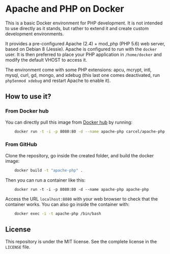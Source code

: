 # Apache and PHP on Docker

This is a basic Docker environment for PHP development.
It is not intended to use directly as it stands, but rather to extend it and create custom development environments.

It provides a pre-configured Apache (2.4) + mod_php (PHP 5.6) web server, based on Debian 8 (Jessie).
Apache is configured to run with the `docker` user. It is then preferred to place your PHP application in `/home/docker` and modify the default VHOST to access it.

The environment come with  some PHP extensions: apcu, mcrypt, intl, mysql, curl, gd, mongo, and xdebug (this last one comes deactivated, run `php5enmod xdebug` and restart Apache to enable it).

## How to use it?

### From Docker hub

You can directly pull this image from [Docker hub](https://hub.docker.com/r/carcel/apache-php/) by running:

```bash
    docker run -t -i -p 8080:80 -d --name apache-php carcel/apache-php
```

### From GitHub

Clone the repository, go inside the created folder, and build the docker image:

```bash
    docker build -t "apache-php" .
```

Then you can run a container like this:

```
    docker run -t -i -p 8080:80 -d --name apache-php apache-php
```

Access the URL `localhost:8080` with your web browser to check that the container works. You can also go inside the container with:

```bash
    docker exec -i -t apache-php /bin/bash
```

## License

This repository is under the MIT license. See the complete license in the `LICENSE` file.
